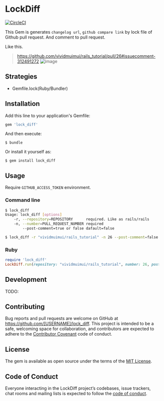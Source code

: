 # LockDiff

[![CircleCI](https://circleci.com/gh/vividmuimui/lock_diff.svg?style=svg)](https://circleci.com/gh/vividmuimui/lock_diff)

This Gem is generates `changelog url`, `github compare link` by lock file of Github pull request. And comment to pull request.

Like this.

> https://github.com/vividmuimui/rails_tutorial/pull/26#issuecomment-312491272
> ![image](https://user-images.githubusercontent.com/1803598/27770516-f5774972-5f7a-11e7-87a6-7c3cbf1de745.png)

## Strategies

- Gemfile.lock(Ruby/Bundler)

## Installation

Add this line to your application's Gemfile:

```ruby
gem 'lock_diff'
```

And then execute:

    $ bundle

Or install it yourself as:

    $ gem install lock_diff

## Usage

Require `GITHUB_ACCESS_TOKEN` environment.

### Command line

```sh
$ lock_diff
Usage: lock_diff [options]
    -r, --repository=REPOSITORY      required. Like as rails/rails
    -n, --number=PULL_REQUEST_NUMBER required
        --post-comment=true or false dafault=false
```

```sh
$ lock_diff -r "vividmuimui/rails_tutorial" -n 26 --post-comment=false
```

### Ruby

```ruby
require 'lock_diff'
LockDiff.run(repository: "vividmuimui/rails_tutorial", number: 26, post_comment: false)
```

## Development

TODO:

## Contributing

Bug reports and pull requests are welcome on GitHub at https://github.com/[USERNAME]/lock_diff. This project is intended to be a safe, welcoming space for collaboration, and contributors are expected to adhere to the [Contributor Covenant](http://contributor-covenant.org) code of conduct.

## License

The gem is available as open source under the terms of the [MIT License](http://opensource.org/licenses/MIT).

## Code of Conduct

Everyone interacting in the LockDiff project’s codebases, issue trackers, chat rooms and mailing lists is expected to follow the [code of conduct](https://github.com/[USERNAME]/lock_diff/blob/master/CODE_OF_CONDUCT.md).
